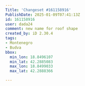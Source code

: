 ```yaml
---
Title: 'Changeset #161158916'
PublishDate: 2025-01-09T07:41:13Z
id: 161158916
user: dada24
comment: new name for roof shape
created_by: iD 2.30.4
tags:
- Montenegro
- Budva
bbox:
  min_lon: 18.8496107
  min_lat: 42.2885083
  max_lon: 18.8499033
  max_lat: 42.2888366

---
```

